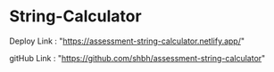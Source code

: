 # String-Calculator
Deploy Link : 
"https://assessment-string-calculator.netlify.app/"

gitHub Link : 
"https://github.com/shbh/assessment-string-calculator"
